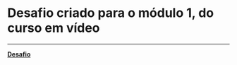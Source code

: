# Desafio criado para o módulo 1, do curso em vídeo
***
**[Desafio]( https://fernandogarciarangel.github.io/DesafioCursoemvideo/)**
